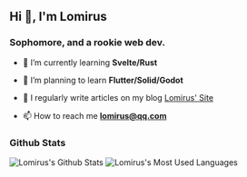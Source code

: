 ## Hi 👋, I'm Lomirus
### Sophomore, and a rookie web dev.

- 🌱 I’m currently learning **Svelte/Rust**

- 🌴 I’m planning to learn **Flutter/Solid/Godot**

- 📝 I regularly write articles on my blog [Lomirus' Site](https://lomirus.github.io/)

- 📫 How to reach me **lomirus@qq.com**

### Github Stats

![Lomirus's Github Stats](https://github-readme-stats.vercel.app/api?username=lomirus&show_icons=true&count_private=true&include_all_commits=true)
![Lomirus's Most Used Languages](https://github-readme-stats.vercel.app/api/top-langs/?username=lomirus&hide=html,css&langs_count=8&layout=compact&card_width=445)

